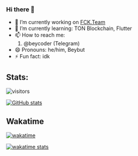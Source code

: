 ### Hi there 👋

- 🔭 I’m currently working on [FCK.Team](https://github.com/FCK-Foundation)
- 🌱 I’m currently learning: TON Blockchain, Flutter
- 📫 How to reach me:
  1. @beycoder (Telegram)
- 😄 Pronouns: he/him, Beybut
- ⚡ Fun fact: idk

## Stats:
![visitors](https://komarev.com/ghpvc/?username=beycoder&color=blueviolet)

[![GitHub stats](https://github-readme-stats.vercel.app/api?username=beycoder&theme=radical)](https://github.com/anuraghazra/github-readme-stats)

## Wakatime
[![wakatime](https://wakatime.com/badge/user/0e1e774a-e7db-4dde-8df5-0bbadbb6c4c5.svg)](https://wakatime.com/@0e1e774a-e7db-4dde-8df5-0bbadbb6c4c5)

[![wakatime stats](https://github-readme-stats.vercel.app/api/wakatime?username=beyCoder&layout=compact&theme=radical)](https://github.com/anuraghazra/github-readme-stats)
